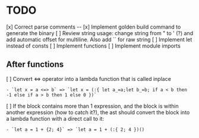 # TODO

[x] Correct parse comments --
[x] Implement golden build command to generate the binary
[ ] Review string usage: change string from " to ' (?) and add automatic offset for multiline. Also add `` for raw string
[ ] Implement let instead of consts
[ ] Implement functions
[ ] Implement module imports


## After functions

[ ] Convert <=> operator into a lambda function that is called inplace

    - `let x = a <=> b` => `let x = (:{ let a_=a;let b_=b; if a < b then -1 else if a > b then 1 else 0 })`

[ ] If the block contains more than 1 expression, and the block is within another expression (how to catch it?), the ast should convert the block into a lambda function with a direct call to it:

    - `let a = 1 + {2; 4}` => `let a = 1 + (:{ 2; 4 })() 

